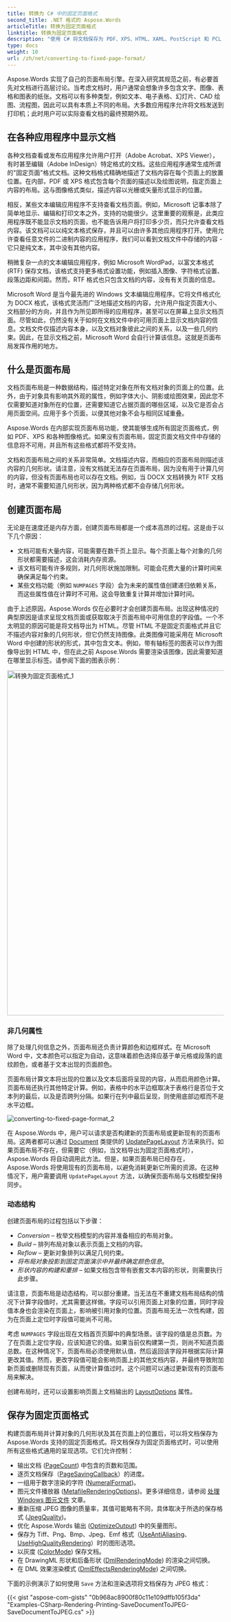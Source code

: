 ```yaml
---
title: 转换为 C# 中的固定页面格式
second_title: .NET 格式的 Aspose.Words
articleTitle: 转换为固定页面格式
linktitle: 转换为固定页面格式
description: "使用 C# 将文档保存为 PDF、XPS、HTML、XAML、PostScript 和 PCL 格式。"
type: docs
weight: 10
url: /zh/net/converting-to-fixed-page-format/
---
```


Aspose.Words 实现了自己的页面布局引擎。在深入研究其规范之前，有必要首先对文档进行高层讨论。当考虑文档时，用户通常会想象许多包含文字、图像、表格和图表的纸张。文档可以有多种类型，例如文本、电子表格、幻灯片、CAD 绘图、流程图，因此可以具有本质上不同的布局。大多数应用程序允许将文档发送到打印机；此时用户可以实际查看文档的最终预期外观。

## 在各种应用程序中显示文档

各种文档查看或发布应用程序允许用户打开（Adobe Acrobat、XPS Viewer），有时甚至编辑（Adobe InDesign）特定格式的文档。这些应用程序通常生成所谓的"固定页面"格式文档。这种文档格式精确地描述了文档内容在每个页面上的放置位置。在内部，PDF 或 XPS 格式包含每个页面的描述以及绘图说明，指定页面上内容的布局。这与图像格式类似，描述内容以光栅或矢量形式显示的位置。

相反，某些文本编辑应用程序不支持查看文档页面。例如，Microsoft 记事本除了简单地显示、编辑和打印文本之外，支持的功能很少。这里重要的观察是，此类应用程序既不能显示文档的页面，也不能告诉用户将打印多少页，而只允许查看文档内容。该文档可以以纯文本格式保存，并且可以由许多其他应用程序打开。使用允许查看任意文件的二进制内容的应用程序，我们可以看到文档文件中存储的内容 - 它只是纯文本，其中没有其他内容。

稍微复杂一点的文本编辑应用程序，例如 Microsoft WordPad，以富文本格式 (RTF) 保存文档，该格式支持更多格式设置功能，例如插入图像、字符格式设置、段落边距和间距。然而，RTF 格式也只包含文档的内容，没有有关页面的信息。

Microsoft Word 是当今最先进的 Windows 文本编辑应用程序。它将文件格式化为 DOCX 格式，该格式灵活而广泛地描述文档的内容，允许用户指定页面大小、文档部分的方向，并且作为所见即所得的应用程序，甚至可以在屏幕上显示文档页面。尽管如此，仍然没有关于如何在文档文件中的可用页面上显示文档内容的信息。文档文件仅描述内容本身，以及文档对象彼此之间的关系，以及一些几何约束。因此，在显示文档之前，Microsoft Word 会自行计算该信息。这就是页面布局发挥作用的地方。

## 什么是页面布局

文档页面布局是一种数据结构，描述特定对象在所有文档对象的页面上的位置。此外，由于对象具有影响其外观的属性，例如字体大小、阴影或绘图效果，因此您不仅需要知道对象所在的位置，还需要知道它占据页面的哪些区域，以及它是否会占用页面空间。应用于多个页面，以便其他对象不会与相同区域重叠。

Aspose.Words 在内部实现页面布局功能，使其能够生成所有固定页面格式，例如 PDF、XPS 和各种图像格式。如果没有页面布局，固定页面文档文件中存储的信息将不可用，并且所有这些格式都将不受支持。

文档和页面布局之间的关系非常简单。文档描述内容，而相应的页面布局则描述该内容的几何形状。请注意，没有文档就无法存在页面布局，因为没有用于计算几何的内容，但没有页面布局也可以存在文档。例如，当 DOCX 文档转换为 RTF 文档时，通常不需要知道几何形状，因为两种格式都不会存储几何形状。

## 创建页面布局

无论是在速度还是内存方面，创建页面布局都是一个成本高昂的过程。这是由于以下几个原因：

- 文档可能有大量内容，可能需要在数千页上显示。每个页面上每个对象的几何形状都需要描述，这会消耗内存资源。
- 该文档可能有许多规则，对几何形状施加限制。可能会花费大量的计算时间来确保满足每个约束。
- 某些文档功能（例如 `NUMPAGES` 字段）会为未来的属性值创建递归依赖关系，而这些属性值在计算时不可用。这会导致重复计算并增加计算时间。

由于上述原因，Aspose.Words 仅在必要时才会创建页面布局。出现这种情况的典型原因是请求呈现文档页面或获取取决于页面布局中可用信息的字段值。一个不太明显的原因可能是将文档导出为 HTML。尽管 HTML 不是固定页面格式并且它不描述内容对象的几何形状，但它仍然支持图像。此类图像可能采用在 Microsoft Word 中创建的形状的形式，其中包含文本。例如，带有轴标签的图表可以作为图像导出到 HTML 中，但在此之前 Aspose.Words 需要渲染该图像，因此需要知道在哪里显示标签。请参阅下面的图表示例：

<img src="/words/net/converting-to-fixed-page-format/converting-to-fixed-page-format-1.png" alt="转换为固定页面格式_1" style="width:800px"/>

### 非几何属性

除了处理几何信息之外，页面布局还负责计算颜色和边框样式。在 Microsoft Word 中，文本颜色可以指定为自动，这意味着颜色选择应基于单元格或段落的底纹颜色，或者基于文本出现的页面颜色。

页面布局计算文本将出现的位置以及文本后面将呈现的内容，从而启用颜色计算。页面布局还执行其他特定计算。例如，表格中的水平边框取决于表格行是否位于文本列的最后，以及是否跨列分隔。如果行在列中最后呈现，则使用底部边框而不是水平边框。

![converting-to-fixed-page-format_2](/words/net/converting-to-fixed-page-format/converting-to-fixed-page-format-2.png)

在 Aspose.Words 中，用户可以请求是否构建新的页面布局或更新现有的页面布局。这两者都可以通过 [Document](https://reference.aspose.com/words/zh/net/aspose.words/document/) 类提供的 [UpdatePageLayout](https://reference.aspose.com/words/zh/net/aspose.words/document/updatepagelayout/) 方法来执行。如果页面布局不存在，但需要它（例如，当文档导出为固定页面格式时），Aspose.Words 将自动调用此方法。但是，如果页面布局已经存在，Aspose.Words 将使用现有的页面布局，以避免消耗更新它所需的资源。在这种情况下，用户需要调用 `UpdatePageLayout` 方法，以确保页面布局与文档模型保持同步。

### 动态结构

创建页面布局的过程包括以下步骤：

- *Conversion* – 枚举文档模型的内容并准备相应的布局对象。
- *Build* – 排列布局对象以表示页面上文档的内容。
- *Reflow* – 更新对象排列以满足几何约束。
- *将布局对象投影到固定页面演示中并最终确定颜色信息*。
- *形状内容的构建和重排* – 如果文档包含带有嵌套文本内容的形状，则需要执行此步骤。

请注意，页面布局是动态结构，可以部分重建。当无法在不重建文档布局结构的情况下计算字段值时，尤其需要这样做。字段可以引用页面上对象的位置，同时字段值本身也会渲染在页面上，影响被引用对象的位置。页面布局无法一次性构建，因为在页面上定位时字段值可能尚不可用。

考虑 `NUMPAGES` 字段出现在文档首页页脚中的典型场景。该字段的值是总页数。为了在页面上定位字段，应该知道它的值。如果当前仅构建第一页，则尚不知道页面总数。在这种情况下，页面布局必须使用默认值，然后返回该字段并根据实际计算更改其值。然而，更改字段值可能会影响页面上的其他文档内容，并最终导致附加新页面或删除现有页面，从而使计算值过时。这个问题可以通过更新现有的页面布局来解决。

创建布局时，还可以设置影响页面上文档输出的 [LayoutOptions](https://reference.aspose.com/words/zh/net/aspose.words.layout/layoutoptions/) 属性。

## 保存为固定页面格式

构建页面布局并计算对象的几何形状及其在页面上的位置后，可以将文档保存为 Aspose.Words 支持的固定页面格式。将文档保存为固定页面格式时，可以使用所有这些格式通用的呈现选项。它们允许控制：

- 输出文档 ([PageCount](https://reference.aspose.com/words/zh/net/aspose.words/document/pagecount/)) 中包含的页数和范围。
- 逐页文档保存（[PageSavingCallback](https://reference.aspose.com/words/zh/net/aspose.words.saving/fixedpagesaveoptions/pagesavingcallback/)）的进度。
- 一组用于数字渲染的字符 ([NumeralFormat](https://reference.aspose.com/words/zh/net/aspose.words.saving/fixedpagesaveoptions/numeralformat/))。
- 图元文件播放器 ([MetafileRenderingOptions](https://reference.aspose.com/words/zh/net/aspose.words.saving/fixedpagesaveoptions/metafilerenderingoptions/))。更多详细信息，请参阅 [处理 Windows 图元文件](/words/zh/net/handling-windows-metafiles/) 文章。
- 重新压缩 JPEG 图像的质量率，其值可能略有不同，具体取决于所选的保存格式 ([JpegQuality](https://reference.aspose.com/words/zh/net/aspose.words.saving/fixedpagesaveoptions/jpegquality/))。
- 优化 Aspose.Words 输出 ([OptimizeOutput](https://reference.aspose.com/words/zh/net/aspose.words.saving/fixedpagesaveoptions/optimizeoutput/)) 中的矢量图形。
- 保存为 Tiff、Png、Bmp、Jpeg、Emf 格式（[UseAntiAliasing](https://reference.aspose.com/words/zh/net/aspose.words.saving/saveoptions/useantialiasing/)、[UseHighQualityRendering](https://reference.aspose.com/words/zh/net/aspose.words.saving/saveoptions/usehighqualityrendering/)）时的图形选项。
- 以灰度 ([ColorMode](https://reference.aspose.com/words/zh/net/aspose.words.saving/fixedpagesaveoptions/colormode/)) 保存文档。
- 在 DrawingML 形状和后备形状 ([DmlRenderingMode](https://reference.aspose.com/words/zh/net/aspose.words.saving/saveoptions/dmlrenderingmode/)) 的渲染之间切换。
- 在 DML 效果渲染模式 ([DmlEffectsRenderingMode](https://reference.aspose.com/words/zh/net/aspose.words.saving/saveoptions/dmleffectsrenderingmode/)) 之间切换。

下面的示例演示了如何使用 `Save` 方法和渲染选项将文档保存为 JPEG 格式：

{{< gist "aspose-com-gists" "0b968ac8900f80c11e109dffb105f3da" "Examples-CSharp-Rendering-Printing-SaveDocumentToJPEG-SaveDocumentToJPEG.cs" >}}
